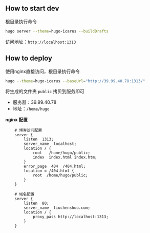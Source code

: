 ## How to start dev
根目录执行命令
```bash
hugo server --theme=hugo-icarus --buildDrafts
```
访问地址：`http://localhost:1313`

## How to deploy
使用nginx直接访问，根目录执行命令
```bash
hugo --theme=hugo-icarus --baseUrl="http://39.99.40.78:1313/"
```
将生成的文件夹 `public` 拷贝到服务即可
* 服务器：39.99.40.78
* 地址：`/home/hugo`

**nginx 配置**
```
    # 博客访问配置
    server {
        listen  1313;
        server_name  localhost;
        location / {
            root   /home/hugo/public;
            index  index.html index.htm;
        }
        error_page  404  /404.html;
        location = /404.html {
            root  /home/hugo/public;
        }
    }

    # 域名配置
    server {
        listen  80;
        server_name  liuchenshuo.com;
        location / {
            proxy_pass http://localhost:1313;
        }
    }
```

